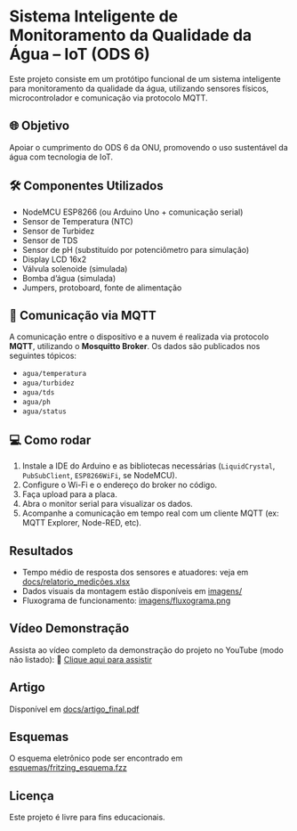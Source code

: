 # Sistema Inteligente de Monitoramento da Qualidade da Água – IoT (ODS 6)

Este projeto consiste em um protótipo funcional de um sistema inteligente para monitoramento da qualidade da água, utilizando sensores físicos, microcontrolador e comunicação via protocolo MQTT.

## 🌐 Objetivo

Apoiar o cumprimento do ODS 6 da ONU, promovendo o uso sustentável da água com tecnologia de IoT.

## 🛠 Componentes Utilizados

- NodeMCU ESP8266 (ou Arduino Uno + comunicação serial)
- Sensor de Temperatura (NTC)
- Sensor de Turbidez
- Sensor de TDS
- Sensor de pH (substituído por potenciômetro para simulação)
- Display LCD 16x2
- Válvula solenoide (simulada)
- Bomba d’água (simulada)
- Jumpers, protoboard, fonte de alimentação

## 🔗 Comunicação via MQTT

A comunicação entre o dispositivo e a nuvem é realizada via protocolo **MQTT**, utilizando o **Mosquitto Broker**. Os dados são publicados nos seguintes tópicos:

- `agua/temperatura`
- `agua/turbidez`
- `agua/tds`
- `agua/ph`
- `agua/status`

## 💻 Como rodar

1. Instale a IDE do Arduino e as bibliotecas necessárias (`LiquidCrystal`, `PubSubClient`, `ESP8266WiFi`, se NodeMCU).
2. Configure o Wi-Fi e o endereço do broker no código.
3. Faça upload para a placa.
4. Abra o monitor serial para visualizar os dados.
5. Acompanhe a comunicação em tempo real com um cliente MQTT (ex: MQTT Explorer, Node-RED, etc).

## Resultados

- Tempo médio de resposta dos sensores e atuadores: veja em [docs/relatorio_medições.xlsx](docs/relatorio_medições.xlsx)
- Dados visuais da montagem estão disponíveis em [imagens/](imagens)
- Fluxograma de funcionamento: [imagens/fluxograma.png](imagens/fluxograma.png)

## Vídeo Demonstração

Assista ao vídeo completo da demonstração do projeto no YouTube (modo não listado):
🔗 [Clique aqui para assistir](https://youtube.com/SEU-LINK-AQUI)

## Artigo

Disponível em [docs/artigo_final.pdf](docs/artigo_final.pdf)

## Esquemas

O esquema eletrônico pode ser encontrado em [esquemas/fritzing_esquema.fzz](esquemas/fritzing_esquema.fzz)

## Licença

Este projeto é livre para fins educacionais.
